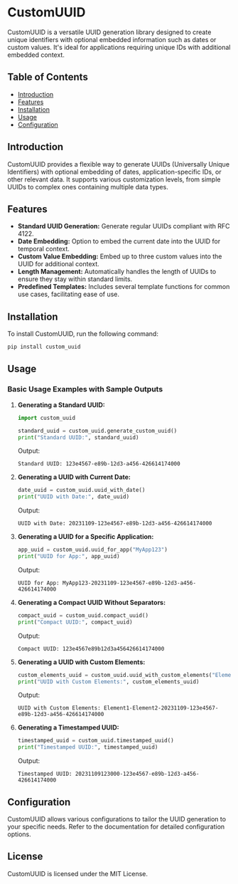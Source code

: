 # CustomUUID

CustomUUID is a versatile UUID generation library designed to create unique identifiers with optional embedded information such as dates or custom values. It's ideal for applications requiring unique IDs with additional embedded context.

## Table of Contents

- [Introduction](#introduction)
- [Features](#features)
- [Installation](#installation)
- [Usage](#usage)
- [Configuration](#configuration)


## Introduction

CustomUUID provides a flexible way to generate UUIDs (Universally Unique Identifiers) with optional embedding of dates, application-specific IDs, or other relevant data. It supports various customization levels, from simple UUIDs to complex ones containing multiple data types.

## Features

- **Standard UUID Generation:** Generate regular UUIDs compliant with RFC 4122.
- **Date Embedding:** Option to embed the current date into the UUID for temporal context.
- **Custom Value Embedding:** Embed up to three custom values into the UUID for additional context.
- **Length Management:** Automatically handles the length of UUIDs to ensure they stay within standard limits.
- **Predefined Templates:** Includes several template functions for common use cases, facilitating ease of use.

## Installation

To install CustomUUID, run the following command:

```bash
pip install custom_uuid
```

## Usage

### Basic Usage Examples with Sample Outputs

1. **Generating a Standard UUID:**
   ```python
   import custom_uuid

   standard_uuid = custom_uuid.generate_custom_uuid()
   print("Standard UUID:", standard_uuid)
   ```
   Output:
   ```
   Standard UUID: 123e4567-e89b-12d3-a456-426614174000
   ```

2. **Generating a UUID with Current Date:**
   ```python
   date_uuid = custom_uuid.uuid_with_date()
   print("UUID with Date:", date_uuid)
   ```
   Output:
   ```
   UUID with Date: 20231109-123e4567-e89b-12d3-a456-426614174000
   ```

3. **Generating a UUID for a Specific Application:**
   ```python
   app_uuid = custom_uuid.uuid_for_app("MyApp123")
   print("UUID for App:", app_uuid)
   ```
   Output:
   ```
   UUID for App: MyApp123-20231109-123e4567-e89b-12d3-a456-426614174000
   ```

4. **Generating a Compact UUID Without Separators:**
   ```python
   compact_uuid = custom_uuid.compact_uuid()
   print("Compact UUID:", compact_uuid)
   ```
   Output:
   ```
   Compact UUID: 123e4567e89b12d3a456426614174000
   ```

5. **Generating a UUID with Custom Elements:**
   ```python
   custom_elements_uuid = custom_uuid.uuid_with_custom_elements("Element1", "Element2")
   print("UUID with Custom Elements:", custom_elements_uuid)
   ```
   Output:
   ```
   UUID with Custom Elements: Element1-Element2-20231109-123e4567-e89b-12d3-a456-426614174000
   ```

6. **Generating a Timestamped UUID:**
   ```python
   timestamped_uuid = custom_uuid.timestamped_uuid()
   print("Timestamped UUID:", timestamped_uuid)
   ```
   Output:
   ```
   Timestamped UUID: 20231109123000-123e4567-e89b-12d3-a456-426614174000
   ```

## Configuration

CustomUUID allows various configurations to tailor the UUID generation to your specific needs. Refer to the documentation for detailed configuration options.

## License

CustomUUID is licensed under the MIT License.